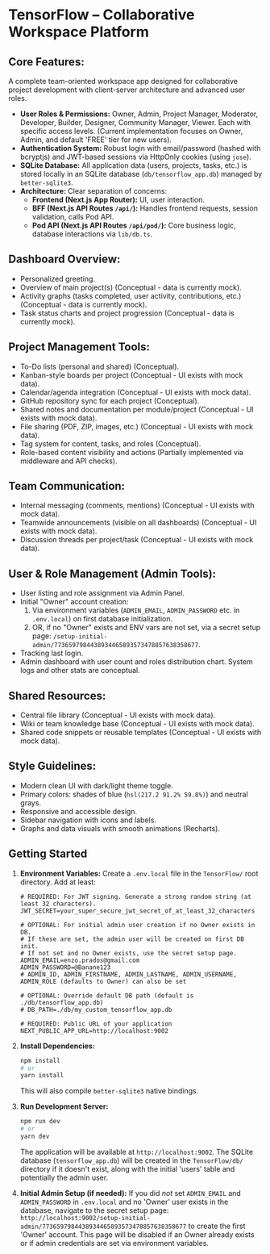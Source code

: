 # TensorFlow – Collaborative Workspace Platform

## Core Features:

A complete team-oriented workspace app designed for collaborative project development with client-server architecture and advanced user roles.

*   **User Roles & Permissions:** Owner, Admin, Project Manager, Moderator, Developer, Builder, Designer, Community Manager, Viewer. Each with specific access levels. (Current implementation focuses on Owner, Admin, and default 'FREE' tier for new users).
*   **Authentication System:** Robust login with email/password (hashed with bcryptjs) and JWT-based sessions via HttpOnly cookies (using `jose`).
*   **SQLite Database:** All application data (users, projects, tasks, etc.) is stored locally in an SQLite database (`db/tensorflow_app.db`) managed by `better-sqlite3`.
*   **Architecture:** Clear separation of concerns:
    *   **Frontend (Next.js App Router):** UI, user interaction.
    *   **BFF (Next.js API Routes `/api/`):** Handles frontend requests, session validation, calls Pod API.
    *   **Pod API (Next.js API Routes `/api/pod/`):** Core business logic, database interactions via `lib/db.ts`.

## Dashboard Overview:

*   Personalized greeting.
*   Overview of main project(s) (Conceptual - data is currently mock).
*   Activity graphs (tasks completed, user activity, contributions, etc.) (Conceptual - data is currently mock).
*   Task status charts and project progression (Conceptual - data is currently mock).

## Project Management Tools:

*   To-Do lists (personal and shared) (Conceptual).
*   Kanban-style boards per project (Conceptual - UI exists with mock data).
*   Calendar/agenda integration (Conceptual - UI exists with mock data).
*   GitHub repository sync for each project (Conceptual).
*   Shared notes and documentation per module/project (Conceptual - UI exists with mock data).
*   File sharing (PDF, ZIP, images, etc.) (Conceptual - UI exists with mock data).
*   Tag system for content, tasks, and roles (Conceptual).
*   Role-based content visibility and actions (Partially implemented via middleware and API checks).

## Team Communication:

*   Internal messaging (comments, mentions) (Conceptual - UI exists with mock data).
*   Teamwide announcements (visible on all dashboards) (Conceptual - UI exists with mock data).
*   Discussion threads per project/task (Conceptual - UI exists with mock data).

## User & Role Management (Admin Tools):

*   User listing and role assignment via Admin Panel.
*   Initial "Owner" account creation:
    1.  Via environment variables (`ADMIN_EMAIL`, `ADMIN_PASSWORD` etc. in `.env.local`) on first database initialization.
    2.  OR, if no "Owner" exists and ENV vars are not set, via a secret setup page: `/setup-initial-admin/7736597984438934465893573478857638358677`.
*   Tracking last login.
*   Admin dashboard with user count and roles distribution chart. System logs and other stats are conceptual.

## Shared Resources:

*   Central file library (Conceptual - UI exists with mock data).
*   Wiki or team knowledge base (Conceptual - UI exists with mock data).
*   Shared code snippets or reusable templates (Conceptual - UI exists with mock data).

## Style Guidelines:

*   Modern clean UI with dark/light theme toggle.
*   Primary colors: shades of blue (`hsl(217.2 91.2% 59.8%)`) and neutral grays.
*   Responsive and accessible design.
*   Sidebar navigation with icons and labels.
*   Graphs and data visuals with smooth animations (Recharts).

## Getting Started

1.  **Environment Variables:**
    Create a `.env.local` file in the `TensorFlow/` root directory. Add at least:
    ```env
    # REQUIRED: For JWT signing. Generate a strong random string (at least 32 characters).
    JWT_SECRET=your_super_secure_jwt_secret_of_at_least_32_characters

    # OPTIONAL: For initial admin user creation if no Owner exists in DB.
    # If these are set, the admin user will be created on first DB init.
    # If not set and no Owner exists, use the secret setup page.
    ADMIN_EMAIL=enzo.prados@gmail.com
    ADMIN_PASSWORD=@Banane123
    # ADMIN_ID, ADMIN_FIRSTNAME, ADMIN_LASTNAME, ADMIN_USERNAME, ADMIN_ROLE (defaults to Owner) can also be set
    
    # OPTIONAL: Override default DB path (default is ./db/tensorflow_app.db)
    # DB_PATH=./db/my_custom_tensorflow_app.db

    # REQUIRED: Public URL of your application
    NEXT_PUBLIC_APP_URL=http://localhost:9002 
    ```

2.  **Install Dependencies:**
    ```bash
    npm install
    # or
    yarn install
    ```
    This will also compile `better-sqlite3` native bindings.

3.  **Run Development Server:**
    ```bash
    npm run dev
    # or
    yarn dev
    ```
    The application will be available at `http://localhost:9002`. The SQLite database (`tensorflow_app.db`) will be created in the `TensorFlow/db/` directory if it doesn't exist, along with the initial 'users' table and potentially the admin user.

4.  **Initial Admin Setup (if needed):**
    If you did *not* set `ADMIN_EMAIL` and `ADMIN_PASSWORD` in `.env.local` and no 'Owner' user exists in the database, navigate to the secret setup page:
    `http://localhost:9002/setup-initial-admin/7736597984438934465893573478857638358677`
    to create the first 'Owner' account. This page will be disabled if an Owner already exists or if admin credentials are set via environment variables.

```